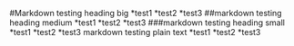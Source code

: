 #Markdown testing heading big
*test1
*test2
*test3
##markdown testing heading medium
*test1
*test2
*test3
###markdown testing heading small
*test1
*test2
*test3
markdown testing plain text
*test1
*test2
*test3